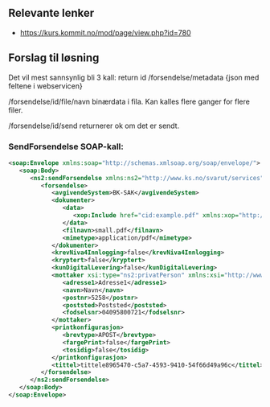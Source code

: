 ## Relevante lenker
* https://kurs.kommit.no/mod/page/view.php?id=780

## Forslag til løsning

Det vil mest sannsynlig bli 3 kall:
return id /forsendelse/metadata {json med feltene i webservicen}

/forsendelse/id/file/navn binærdata i fila. Kan kalles flere ganger for flere filer.

/forsendelse/id/send returnerer ok om det er sendt.

### SendForsendelse SOAP-kall:

```xml
<soap:Envelope xmlns:soap="http://schemas.xmlsoap.org/soap/envelope/">
   <soap:Body>
      <ns2:sendForsendelse xmlns:ns2="http://www.ks.no/svarut/services">
         <forsendelse>
            <avgivendeSystem>BK-SAK</avgivendeSystem>
            <dokumenter>
               <data>
                  <xop:Include href="cid:example.pdf" xmlns:xop="http://www.w3.org/2004/08/xop/include"/>
               </data>
               <filnavn>small.pdf</filnavn>
               <mimetype>application/pdf</mimetype>
            </dokumenter>
            <krevNiva4Innlogging>false</krevNiva4Innlogging>
            <kryptert>false</kryptert>
            <kunDigitalLevering>false</kunDigitalLevering>
            <mottaker xsi:type="ns2:privatPerson" xmlns:xsi="http://www.w3.org/2001/XMLSchema-instance">
               <adresse1>Adresse1</adresse1>
               <navn>Navn</navn>
               <postnr>5258</postnr>
               <poststed>Poststed</poststed>
               <fodselsnr>04095800721</fodselsnr>
            </mottaker>
            <printkonfigurasjon>
               <brevtype>APOST</brevtype>
               <fargePrint>false</fargePrint>
               <tosidig>false</tosidig>
            </printkonfigurasjon>
            <tittel>tittele8965470-c5a7-4593-9410-54f66d49a96c</tittel>
         </forsendelse>
      </ns2:sendForsendelse>
   </soap:Body>
</soap:Envelope>
```
